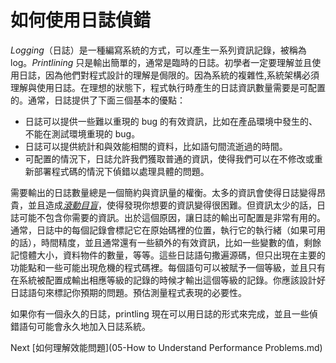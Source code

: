 # 如何使用日誌偵錯
[//]: # (Version:1.0.0)
*Logging*（日誌）是一種編寫系統的方式，可以產生一系列資訊記錄，被稱為 log。*Printlining* 只是輸出簡單的，通常是臨時的日誌。初學者一定要理解並且使用日誌，因為他們對程式設計的理解是侷限的。因為系統的複雜性,系統架構必須理解與使用日誌。在理想的狀態下，程式執行時產生的日誌資訊數量需要是可配置的。通常，日誌提供了下面三個基本的優點：

- 日誌可以提供一些難以重現的 bug 的有效資訊，比如在產品環境中發生的、不能在測試環境重現的 bug。
- 日誌可以提供統計和與效能相關的資料，比如語句間流逝過的時間。
- 可配置的情況下，日誌允許我們獲取普通的資訊，使得我們可以在不修改或重新部署程式碼的情況下偵錯以處理具體的問題。

需要輸出的日誌數量總是一個簡約與資訊量的權衡。太多的資訊會使得日誌變得昂貴，並且造成[*滾動目盲*](../../4-Glossary.md)，使得發現你想要的資訊變得很困難。但資訊太少的話，日誌可能不包含你需要的資訊。出於這個原因，讓日誌的輸出可配置是非常有用的。通常，日誌中的每個記錄會標記它在原始碼裡的位置，執行它的執行緒（如果可用的話），時間精度，並且通常還有一些額外的有效資訊，比如一些變數的值，剩餘記憶體大小，資料物件的數量，等等。這些日誌語句撒遍源碼，但只出現在主要的功能點和一些可能出現危機的程式碼裡。每個語句可以被賦予一個等級，並且只有在系統被配置成輸出相應等級的記錄的時候才輸出這個等級的記錄。你應該設計好日誌語句來標記你預期的問題。預估測量程式表現的必要性。

如果你有一個永久的日誌，printling 現在可以用日誌的形式來完成，並且一些偵錯語句可能會永久地加入日誌系統。

Next [如何理解效能問題](05-How to Understand Performance Problems.md)
